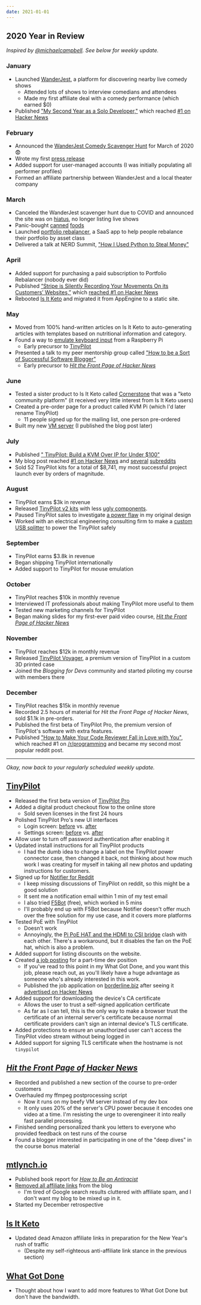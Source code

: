 ```yaml
---
date: 2021-01-01
---
```


## 2020 Year in Review

_Inspired by [@michaelcampbell](https://whatgotdone.com/michaelcampbell/2021-01-01). See below for weekly update._

### January

- Launched [WanderJest](http://wanderjest.com/), a platform for discovering nearby live comedy shows
  - Attended lots of shows to interview comedians and attendees
  - Made my first affiliate deal with a comedy performance (which earned $0)
- Published ["My Second Year as a Solo Developer,"](https://mtlynch.io/solo-developer-year-2/) which reached [#1 on Hacker News](https://news.ycombinator.com/item?id=22201337)

### February

- Announced the [WanderJest Comedy Scavenger Hunt](https://wanderjest.com/scavenger-hunt) for March of 2020 😨
- Wrote my first [press release](https://wanderjest.com/press/scavenger-hunt-press-release-2020-02-20.pdf)
- Added support for user-managed accounts (I was initially populating all performer profiles)
- Formed an affiliate partnership between WanderJest and a local theater company

### March

- Canceled the WanderJest scavenger hunt due to COVID and announced the site was on [hiatus](/2020-03-20/TNRCF4I.webp), no longer listing live shows
- Panic-bought [canned](/2020-03-06/qdNyiO2.webp) [foods](/2020-03-06/U1QIGuZ.webp)
- Launched [portfolio rebalancer](http://assetrebalancer.com/), a SaaS app to help people rebalance their portfolio by asset class
- Delivered a talk at NERD Summit, ["How I Used Python to Steal Money"](https://decks.mtlynch.io/nerds-2020/)

### April

- Added support for purchasing a paid subscription to Portfolio Rebalancer (nobody ever did)
- Published [“Stripe is Silently Recording Your Movements On its Customers’ Websites,”](https://mtlynch.io/stripe-recording-its-customers/) which [reached #1 on Hacker News](http://hnrankings.info/22936818/)
- Rebooted [Is It Keto](https://isitketo.org/) and migrated it from AppEngine to a static site.

### May

- Moved from 100% hand-written articles on Is It Keto to auto-generating articles with templates based on nutritional information and category.
- Found a way to [emulate keyboard input](https://photos.app.goo.gl/Zx5Q1ykwcJwrPh9L8) from a Raspberry Pi
  - Early precursor to [TinyPilot](https://tinypilotkvm.com)
- Presented a talk to my peer mentorship group called ["How to be a Sort of Successful Software Blogger"](https://decks.mtlynch.io/show-and-tell-2020-05/#/)
  - Early precursor to [_Hit the Front Page of Hacker News_](https://gum.co/htfphn/hacker)

### June

- Tested a sister product to Is It Keto called [Cornerstone](https://isitketo.org/community-preview) that was a "keto community platform" (it received very little interest from Is It Keto users)
- Created a pre-order page for a product called KVM Pi (which I'd later rename TinyPilot)
  - 11 people signed up for the mailing list, one person pre-ordered
- Built my new [VM server](https://mtlynch.io/building-a-vm-homelab/) (I published the blog post later)

### July

- Published [" TinyPilot: Build a KVM Over IP for Under $100"](https://mtlynch.io/tinypilot/)
- My blog post reached [#1 on Hacker News](https://news.ycombinator.com/item?id=23927380) and [several](https://www.reddit.com/r/homelab/comments/hwimys/tinypilot_build_a_kvm_over_ip_for_under_100/) [subreddits](https://www.reddit.com/r/RASPBERRY_PI_PROJECTS/comments/hwihes/tinypilot_build_a_pibased_kvm_over_ip_for_under/)
- Sold 52 TinyPilot kits for a total of $8,741, my most successful project launch ever by orders of magnitude.

### August

- TinyPilot earns $3k in revenue
- Released [TinyPilot v2 kits](/2020-08-14/HK5a.webp) with less [ugly components](/2020-08-14/jjJk.webp).
- Paused TinyPilot sales to investigate [a power flaw](https://github.com/mtlynch/tinypilot/wiki/Powering-your-TinyPilot-safely) in my original design
- Worked with an electrical engineering consulting firm to make a [custom USB splitter](https://mtlynch.io/retrospectives/2020/10/#manufacturing-a-power-connector-from-start-to-finish) to power the TinyPilot safely

### September

- TinyPilot earns $3.8k in revenue
- Began shipping TinyPilot internationally
- Added support to TinyPilot for mouse emulation

### October

- TinyPilot reaches $10k in monthly revenue
- Interviewed IT professionals about making TinyPilot more useful to them
- Tested new marketing channels for TinyPilot
- Began making slides for my first-ever paid video course, [_Hit the Front Page of Hacker News_](https://gum.co/htfphn/hacker)

### November

- TinyPilot reaches $12k in monthly revenue
- Released [TinyPilot Voyager](https://tinypilotkvm.com/blog/introducing-voyager), a premium version of TinyPilot in a custom 3D printed case
- Joined the _Blogging for Devs_ community and started piloting my course with members there

### December

- TinyPilot reaches $15k in monthly revenue
- Recorded 2.5 hours of material for _Hit the Front Page of Hacker News_, sold $1.1k in pre-orders.
- Published the first beta of TinyPilot Pro, the premium version of TinyPilot's software with extra features.
- Published ["How to Make Your Code Reviewer Fall in Love with You"](https://mtlynch.io/code-review-love/), which reached #1 on [/r/programming](https://www.reddit.com/r/programming/comments/k5cbln/how_to_make_your_code_reviewer_fall_in_love_with/) and became my second most popular reddit post.

---

_Okay, now back to your regularly scheduled weekly update._

## [TinyPilot](https://tinypilotkvm.com)

- Released the first beta version of [TinyPilot Pro](https://tinypilotkvm.com/product/tinypilot-pro)
- Added a digital product checkout flow to the online store
  - Sold seven licenses in the first 24 hours
- Polished TinyPilot Pro's new UI interfaces
  - Login screen: [before](C03k.webp) vs. [after](P6i5.webp)
  - Settings screen: [before](aunA.webp) vs. [after](c3Gc.webp)
- Allow user to turn off password authentication after enabling it
- Updated install instructions for all TinyPilot products
  - I had the dumb idea to change a label on the TinyPilot power connector case, then changed it back, not thinking about how much work I was creating for myself in taking all new photos and updating instructions for customers.
- Signed up for [Notifier for Reddit](https://notifierforreddit.com/)
  - I keep missing discussions of TinyPilot on reddit, so this might be a good solution
  - It sent me a notification email within 1 min of my test email
  - I also tried [F5Bot](https://f5bot.com/) (free), which worked in 5 mins
  - I'll probably end up with F5Bot because Notifier doesn't offer much over the free solution for my use case, and it covers more platforms
- Tested PoE with TinyPilot
  - Doesn't work
  - Annoyingly, the [Pi PoE HAT and the HDMI to CSI bridge](https://github.com/pikvm/pikvm/issues/6#issuecomment-703448910) clash with each other. There's a workaround, but it disables the fan on the PoE hat, which is also a problem.
- Added support for listing discounts on the website.
- Created [a job posting](https://docs.google.com/document/d/1DPvwbEqCJjJ2f6GklQ0lQnVvfgFNsAAahgzLRjox1-g/edit?usp=sharing) for a part-time dev position
  - If you've read to this point in my What Got Done, and you want this job, please reach out, as you'll likely have a huge advantage as someone who's already interested in this work.
  - Published the job application on [borderline.biz](http://borderline.biz/careers) after seeing it [advertised on Hacker News](https://news.ycombinator.com/item?id=25603197)
- Added support for downloading the device's CA certificate
  - Allows the user to trust a self-signed application certificate
  - As far as I can tell, this is the only way to make a browser trust the certificate of an internal server's certificate because normal certificate providers can't sign an internal device's TLS certificate.
- Added protections to ensure an unauthorized user can't access the TinyPilot video stream without being logged in
- Added support for signing TLS certificate when the hostname is not `tinypilot`

## [_Hit the Front Page of Hacker News_](https://gum.co/htfphn/hacker)

- Recorded and published a new section of the course to pre-order customers
- Overhauled my ffmpeg postprocessing script
  - Now it runs on my beefy VM server instead of my dev box
  - It only uses 20% of the server's CPU power because it encodes one video at a time. I'm resisting the urge to overengineer it into really fast parallel processing.
- Finished sending personalized thank you letters to everyone who provided feedback on test runs of the course
- Found a blogger interested in participating in one of the "deep dives" in the course bonus material

## [mtlynch.io](https://mtlynch.io)

- Published book report for [_How to Be an Antiracist_](https://mtlynch.io/book-reports/antiracist/)
- [Removed all affiliate links](https://twitter.com/deliberatecoder/status/1342847048811499523) from the blog
  - I'm tired of Google search results cluttered with affiliate spam, and I don't want my blog to be mixed up in it.
- Started my December retrospective

## [Is It Keto](https://isitketo.org)

- Updated dead Amazon affiliate links in preparation for the New Year's rush of traffic
  - (Despite my self-righteous anti-affiliate link stance in the previous section)

## [What Got Done](https://whatgotdone.com)

- Thought about how I want to add more features to What Got Done but don't have the bandwidth.
